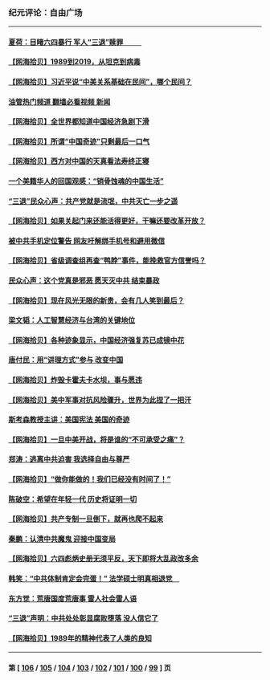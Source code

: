 ### 纪元评论：自由广场
---
#### [夏荷：目睹六四暴行 军人“三退”赎罪           ](../../pages/nsc993/n14018793.md?06200330) 
#### [【网海拾贝】1989到2019，从坦克到病毒](../../pages/nsc993/n14018767.md?06200330) 
#### [【网海拾贝】习近平说“中美关系基础在民间”，哪个民间？](../../pages/nsc993/n14018200.md?06200330) 
#### [油管热门频道 翻墙必看视频 新闻](ok?06200330)
#### [【网海拾贝】全世界都知道中国经济急剧下滑](../../pages/nsc993/n14017985.md?06200330) 
#### [【网海拾贝】所谓“中国奇迹”只剩最后一口气](../../pages/nsc993/n14017268.md?06200330) 
#### [【网海拾贝】西方对中国的天真看法寿终正寝](../../pages/nsc993/n14016640.md?06200330) 
#### [一个美籍华人的回国观感：“销骨蚀魂的中国生活”](../../pages/nsc993/n14016665.md?06200330) 
#### [“三退”民众心声：共产党就是流氓，中共灭亡一步之遥](../../pages/nsc993/n14015858.md?06200330) 
#### [【网海拾贝】如果关起门来还能活得更好，干嘛还要改革开放？](../../pages/nsc993/n14015832.md?06200330) 
#### [被中共手机定位警告 网友吁解绑手机号和避用微信](../../pages/nsc993/n14015492.md?06200330) 
#### [【网海拾贝】省级调查组再查“鸭脖”事件，能挽救官方信誉吗？](../../pages/nsc993/n14015203.md?06200330) 
#### [民众心声：这个党真是邪恶 愿天灭中共 结束暴政](../../pages/nsc993/n14014251.md?06200330) 
#### [【网海拾贝】现在风光无限的新贵，会有几人笑到最后？](../../pages/nsc993/n14014484.md?06200330) 
#### [梁文韬：人工智慧经济与台湾的关键地位](../../pages/nsc993/n14014239.md?06200330) 
#### [【网海拾贝】各种迹象显示，中国经济强复苏已成镜中花](../../pages/nsc993/n14014056.md?06200330) 
#### [唐付民：用“讲理方式”参与 改变中国](../../pages/nsc993/n14014026.md?06200330) 
#### [【网海拾贝】炸毁卡霍夫卡水坝，事与愿违](../../pages/nsc993/n14013661.md?06200330) 
#### [【网海拾贝】美中军事对抗风险骤升，世界为此捏了一把汗](../../pages/nsc993/n14013005.md?06200330) 
#### [斯考森教授主讲：美国宪法 美国的奇迹](../../pages/nsc993/n14012595.md?06200330) 
#### [【网海拾贝】一旦中美开战，将是谁的“不可承受之痛”？](../../pages/nsc993/n14012236.md?06200330) 
#### [郑涛：逃离中共迫害 我选择自由与尊严](../../pages/nsc993/n14012043.md?06200330) 
#### [【网海拾贝】“做你能做的！我们已经没有时间了！”](../../pages/nsc993/n14011531.md?06200330) 
#### [陈破空：希望在年轻一代 历史将证明一切](../../pages/nsc993/n14010838.md?06200330) 
#### [【网海拾贝】共产专制一旦倒下，就再也爬不起来](../../pages/nsc993/n14010831.md?06200330) 
#### [秦鹏：认清中共魔鬼  迎接中国变局](../../pages/nsc993/n14010692.md?06200330) 
#### [【网海拾贝】六四彪炳史册无须平反，天下即将大乱政改多余](../../pages/nsc993/n14010160.md?06200330) 
#### [韩笑：“中共体制肯定会完蛋！” 法学硕士明真相退党　](../../pages/nsc993/n14010098.md?06200330) 
#### [东方觉：荒唐国度荒唐事 雷人社会雷人语](../../pages/nsc993/n14010065.md?06200330) 
#### [“三退”声明：中共处处彰显腐败堕落 没人信它了](../../pages/nsc993/n14010010.md?06200330) 
#### [【网海拾贝】1989年的精神代表了人类的良知](../../pages/nsc993/n14009650.md?06200330) 

---
#### 第 [ [106](./106.md?06200330) / [105](./105.md?06200330) / [104](./104.md?06200330) / [103](./103.md?06200330) / [102](./102.md?06200330) / [101](./101.md?06200330) / [100](./100.md?06200330) / [99](./99.md?06200330) ] 页
